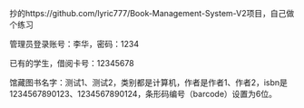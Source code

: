 抄的https://github.com/lyric777/Book-Management-System-V2项目，自己做个练习

管理员登录账号：李华，密码：1234

已有的学生，借阅卡号：12345678

馆藏图书名字：测试1、测试2，类别都是计算机，作者是作者1、作者2，isbn是1234567890123、1234567890124，条形码编号（barcode）设置为6位。
